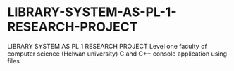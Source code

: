 # LIBRARY-SYSTEM-AS-PL-1-RESEARCH-PROJECT
LIBRARY SYSTEM AS PL 1 RESEARCH PROJECT Level one faculty of computer science (Helwan university) C and C++ console application using files 
